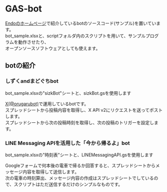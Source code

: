 # GAS-bot
[Endoのホームページ](https://endo0507.github.io/created/)で紹介しているbotのソースコード(サンプル)を置いています。<br>
bot_sample.xlsxと、scriptフォルダ内のスクリプトを用いて、サンプルプログラムを動作させたり、<br>
オープンソースソフトウェアとしても使えます。
## botの紹介
### しずくandまどぐちbot
bot_sample.xlsxの"sizkBot"シートと、sizkBot.gsを使用します

[X(\@orugarubot)](https://x.com/orugarubot)で運用しているbotです。<br>
スプレッドシートから投稿内容を取得し、X API v2にリクエストを送ってポストします。<br>
スプレッドシートから次の投稿時刻を取得し、次の投稿のトリガーを設定します。
### LINE Messaging APIを活用した「今から帰るよ」bot
bot_sample.xlsxの"時刻表"シートと、LINEMessagingAPI.gsを使用します

Googleフォームで何本後の電車で帰るか回答すると、スプレッドシートからメッセージ内容を取得して送信します。<br>
次の電車の時刻算出、メッセージ内容の作成はスプレッドシートでしているので、スクリプトはただ送信するだけのシンプルなものです。
